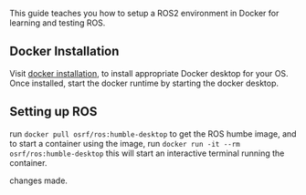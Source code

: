 This guide teaches you how to setup a ROS2 environment in Docker for learning and testing ROS.

## Docker Installation

Visit [docker installation](https://www.docker.com/), to install appropriate Docker desktop for your OS. Once installed, start the docker runtime by starting the docker desktop.

## Setting up ROS

run `docker pull osrf/ros:humble-desktop` to get the ROS humbe image, and to start a container using the image, run `docker run -it --rm osrf/ros:humble-desktop` this will start an interactive terminal running the container.

changes made.
